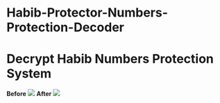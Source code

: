 # Habib-Protector-Numbers-Protection-Decoder
# Decrypt Habib Numbers Protection System 
**Before**
![](https://i.ibb.co/26KGn1L/String-Before.png)
**After**
![](https://i.ibb.co/Zcg6VzN/String-After.png)
